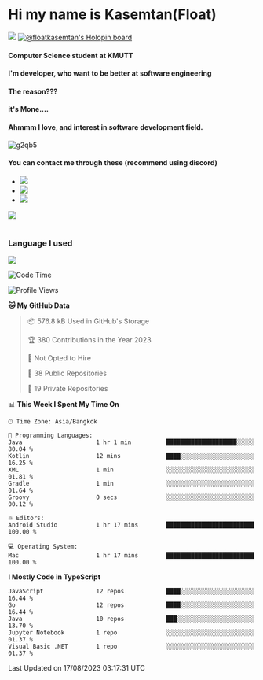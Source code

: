 # Hi my name is Kasemtan(Float)
![](https://64.media.tumblr.com/9c2a8f831efe8da556ffbf89cebb52c9/b86c1ab833a37e32-93/s1280x1920/d000dc22f75df64be2bc150f5fa69c4f6df6bb07.gifv)
[![@floatkasemtan's Holopin board](https://holopin.me/floatkasemtan)](https://holopin.io/@floatkasemtan)
#### Computer Science student at KMUTT
#### I'm developer, who want to be better at software engineering
#### The reason???
#### it's Mone.... 
#### Ahmmm I love, and interest in software development field.
![g2qb5](https://user-images.githubusercontent.com/69688279/175812510-9235eaf7-72f7-40d3-b163-56efa9aa5c6b.gif)

#### You can contact me through these (recommend using discord)
- [![](https://img.shields.io/badge/Discord-5865F2?logo=Discord&logoColor=white)](https://discordapp.com/users/278155096225742848)
- [![](https://img.shields.io/badge/Facebook-1877F2?logo=facebook&logoColor=white)](https://www.facebook.com/float.teavasirichokchai/)
- [![](https://img.shields.io/badge/linkedin-0A66C2?logo=linkedin&logoColor=white)](https://www.linkedin.com/in/floatkasemtan/)

[![](https://github-readme-stats.vercel.app/api?username=FloatKasemtan&show_icons=true&theme=nightowl)]()
#
### Language I used
[![](https://github-readme-stats.vercel.app/api/top-langs/?username=FloatKasemtan&layout=compact&theme=nightowl)]()
<!--START_SECTION:waka-->
![Code Time](http://img.shields.io/badge/Code%20Time-1%2C186%20hrs%205%20mins-blue)

![Profile Views](http://img.shields.io/badge/Profile%20Views-1-blue)

**🐱 My GitHub Data** 

> 📦 576.8 kB Used in GitHub's Storage 
 > 
> 🏆 380 Contributions in the Year 2023
 > 
> 🚫 Not Opted to Hire
 > 
> 📜 38 Public Repositories 
 > 
> 🔑 19 Private Repositories 
 > 
📊 **This Week I Spent My Time On** 

```text
🕑︎ Time Zone: Asia/Bangkok

💬 Programming Languages: 
Java                     1 hr 1 min          ████████████████████░░░░░   80.04 % 
Kotlin                   12 mins             ████░░░░░░░░░░░░░░░░░░░░░   16.25 % 
XML                      1 min               ░░░░░░░░░░░░░░░░░░░░░░░░░   01.81 % 
Gradle                   1 min               ░░░░░░░░░░░░░░░░░░░░░░░░░   01.64 % 
Groovy                   0 secs              ░░░░░░░░░░░░░░░░░░░░░░░░░   00.12 % 

🔥 Editors: 
Android Studio           1 hr 17 mins        █████████████████████████   100.00 % 

💻 Operating System: 
Mac                      1 hr 17 mins        █████████████████████████   100.00 % 
```

**I Mostly Code in TypeScript** 

```text
JavaScript               12 repos            ████░░░░░░░░░░░░░░░░░░░░░   16.44 % 
Go                       12 repos            ████░░░░░░░░░░░░░░░░░░░░░   16.44 % 
Java                     10 repos            ███░░░░░░░░░░░░░░░░░░░░░░   13.70 % 
Jupyter Notebook         1 repo              ░░░░░░░░░░░░░░░░░░░░░░░░░   01.37 % 
Visual Basic .NET        1 repo              ░░░░░░░░░░░░░░░░░░░░░░░░░   01.37 % 
```




 Last Updated on 17/08/2023 03:17:31 UTC
<!--END_SECTION:waka-->
<!--
**FloatKasemtan/FloatKasemtan** is a ✨ _special_ ✨ repository because its `README.md` (this file) appears on your GitHub profile.

Here are some ideas to get you started:

- 🔭 I’m currently working on ...
- 🌱 I’m currently learning ...
- 👯 I’m looking to collaborate on ...
- 🤔 I’m looking for help with ...
- 💬 Ask me about ...
- 📫 How to reach me: ...
- 😄 Pronouns: ...
- ⚡ Fun fact: ...
-->
